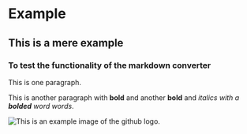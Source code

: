 # Example

## This is a mere example

### To test the functionality of the markdown converter

This is one paragraph.

This is another paragraph with **bold** and another **bold** and _italics with a **bolded** word words_.

![This is an example image of the github logo.](https://github.githubassets.com/images/modules/logos_page/GitHub-Logo.png)